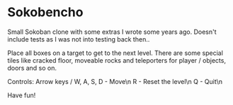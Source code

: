 # Sokobencho
Small Sokoban clone with some extras I wrote some years ago.
Doesn't include tests as I was not into testing back then..

Place all boxes on a target to get to the next level.
There are some special tiles like cracked floor, moveable rocks and teleporters for player / objects, doors and so on.

Controls:
Arrow keys / W, A, S, D - Move\n
R - Reset the level\n
Q - Quit\n

Have fun!
